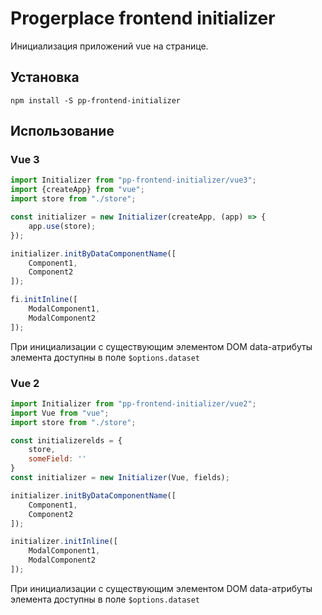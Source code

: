 # Progerplace frontend initializer

Инициализация приложений vue на странице.

## Установка

    npm install -S pp-frontend-initializer

## Использование

### Vue 3

```js
import Initializer from "pp-frontend-initializer/vue3";
import {createApp} from "vue";
import store from "./store";

const initializer = new Initializer(createApp, (app) => {
    app.use(store);
});

initializer.initByDataComponentName([
    Component1,
    Component2
]);

fi.initInline([
    ModalComponent1,
    ModalComponent2
]);
```

При инициализации с существующим элементом DOM data-атрибуты элемента доступны в поле `$options.dataset`

### Vue 2

```js
import Initializer from "pp-frontend-initializer/vue2";
import Vue from "vue";
import store from "./store";

const initializerelds = {
    store,
    someField: ''
}
const initializer = new Initializer(Vue, fields);

initializer.initByDataComponentName([
    Component1,
    Component2
]);

initializer.initInline([
    ModalComponent1,
    ModalComponent2
]);
```

При инициализации с существующим элементом DOM data-атрибуты элемента доступны в поле `$options.dataset`